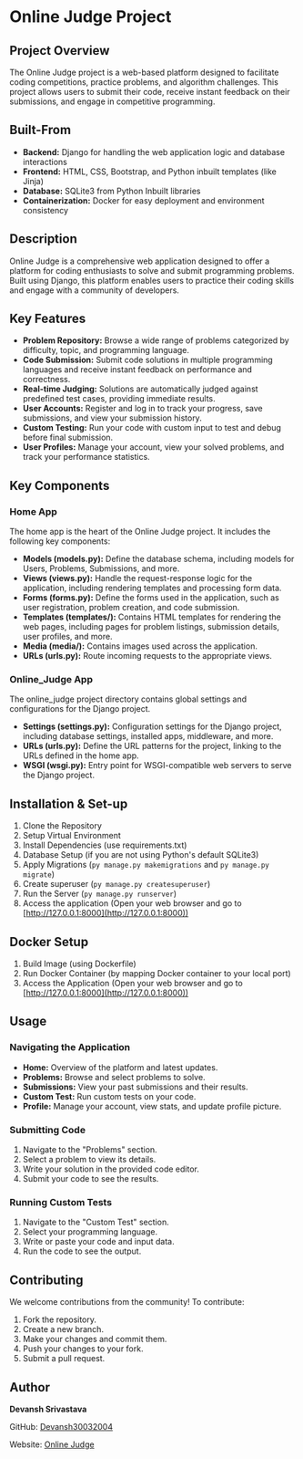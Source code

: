 # Online Judge Project

## Project Overview

The Online Judge project is a web-based platform designed to facilitate coding competitions, practice problems, and algorithm challenges. This project allows users to submit their code, receive instant feedback on their submissions, and engage in competitive programming.

## Built-From

- **Backend:** Django for handling the web application logic and database interactions
- **Frontend:** HTML, CSS, Bootstrap, and Python inbuilt templates (like Jinja)
- **Database:** SQLite3 from Python Inbuilt libraries
- **Containerization:** Docker for easy deployment and environment consistency

## Description

Online Judge is a comprehensive web application designed to offer a platform for coding enthusiasts to solve and submit programming problems. Built using Django, this platform enables users to practice their coding skills and engage with a community of developers.

## Key Features

- **Problem Repository:** Browse a wide range of problems categorized by difficulty, topic, and programming language.
- **Code Submission:** Submit code solutions in multiple programming languages and receive instant feedback on performance and correctness.
- **Real-time Judging:** Solutions are automatically judged against predefined test cases, providing immediate results.
- **User Accounts:** Register and log in to track your progress, save submissions, and view your submission history.
- **Custom Testing:** Run your code with custom input to test and debug before final submission.
- **User Profiles:** Manage your account, view your solved problems, and track your performance statistics.

## Key Components

### Home App

The home app is the heart of the Online Judge project. It includes the following key components:

- **Models (models.py):** Define the database schema, including models for Users, Problems, Submissions, and more.
- **Views (views.py):** Handle the request-response logic for the application, including rendering templates and processing form data.
- **Forms (forms.py):** Define the forms used in the application, such as user registration, problem creation, and code submission.
- **Templates (templates/):** Contains HTML templates for rendering the web pages, including pages for problem listings, submission details, user profiles, and more.
- **Media (media/):** Contains images used across the application.
- **URLs (urls.py):** Route incoming requests to the appropriate views.

### Online_Judge App

The online_judge project directory contains global settings and configurations for the Django project.

- **Settings (settings.py):** Configuration settings for the Django project, including database settings, installed apps, middleware, and more.
- **URLs (urls.py):** Define the URL patterns for the project, linking to the URLs defined in the home app.
- **WSGI (wsgi.py):** Entry point for WSGI-compatible web servers to serve the Django project.

## Installation & Set-up

1. Clone the Repository
2. Setup Virtual Environment
3. Install Dependencies (use requirements.txt)
4. Database Setup (if you are not using Python's default SQLite3)
5. Apply Migrations (`py manage.py makemigrations` and `py manage.py migrate`)
6. Create superuser (`py manage.py createsuperuser`)
7. Run the Server (`py manage.py runserver`)
8. Access the application (Open your web browser and go to [http://127.0.0.1:8000](http://127.0.0.1:8000))

## Docker Setup

1. Build Image (using Dockerfile)
2. Run Docker Container (by mapping Docker container to your local port)
3. Access the Application (Open your web browser and go to [http://127.0.0.1:8000](http://127.0.0.1:8000))

## Usage

### Navigating the Application

- **Home:** Overview of the platform and latest updates.
- **Problems:** Browse and select problems to solve.
- **Submissions:** View your past submissions and their results.
- **Custom Test:** Run custom tests on your code.
- **Profile:** Manage your account, view stats, and update profile picture.

### Submitting Code

1. Navigate to the "Problems" section.
2. Select a problem to view its details.
3. Write your solution in the provided code editor.
4. Submit your code to see the results.

### Running Custom Tests

1. Navigate to the "Custom Test" section.
2. Select your programming language.
3. Write or paste your code and input data.
4. Run the code to see the output.

## Contributing

We welcome contributions from the community! To contribute:

1. Fork the repository.
2. Create a new branch.
3. Make your changes and commit them.
4. Push your changes to your fork.
5. Submit a pull request.

## Author

**Devansh Srivastava**

GitHub: [Devansh30032004](https://github.com/Devansh30032004)

Website: [Online Judge](https://online-judge.me/)
